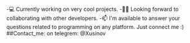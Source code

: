 -💻 Currently working on very cool projects.
-✌🏻  Looking forward to collaborating with other developers.
-📫 I'm available to answer your questions related to programming on any platform. Just connect me :)
  ##Contact_me: on telegrem: @Xusinov 
<!---
Khusinov/Khusinov is a ✨ special ✨ repository because its `README.md` (this file) appears on your GitHub profile.
You can click the Preview link to take a look at your changes.
--->
